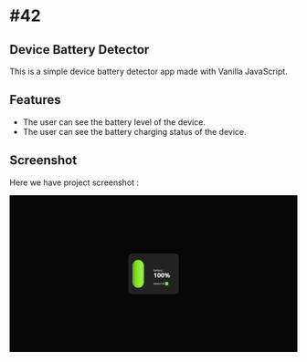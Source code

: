 # #42

## Device Battery Detector
This is a simple device battery detector app made with Vanilla JavaScript.

## Features
- The user can see the battery level of the device.
- The user can see the battery charging status of the device.

## Screenshot
Here we have project screenshot :

![screenshot](screenshot.jpeg)